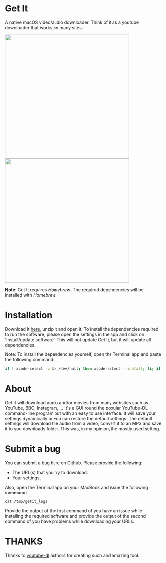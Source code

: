 # Get It
A native macOS video/audio downloader. Think of it as a youtube downloader that works on many sites.

<img src="https://github.com/Kevin-De-Koninck/Get-It/blob/master/ReadMe%20Resources/MainWindow.png?raw=true" height="400" /><img src="https://github.com/Kevin-De-Koninck/Get-It/blob/master/ReadMe%20Resources/Settings.png?raw=true" height="400" />

**Note**: Get It requires _Homebrew_. The required dependencies will be installed with _Homebrew_.

# Installation

Download it [here](https://github.com/Kevin-De-Koninck/Get-It/releases/download/v0.6.1/Get.It.app.zip), unzip it and open it.
To install the dependencies required to run the software, please open the settings in the app and click on 'Install/update software'. This will not update Get It, but it will update all dependencies.

Note: To install the dependencies yourself, open the Terminal app and paste the following command:
``` bash
if ! xcode-select -v &> /dev/null; then xcode-select --install; fi; if brew -v &> /dev/null; then brew update; else echo /usr/bin/ruby -e '$(curl -fsSL https://raw.githubusercontent.com/Homebrew/install/master/install)'; fi; if brew ls --versions python &> /dev/null; then brew upgrade python; else brew install python; brew link python; fi; if brew ls --versions python3 &> /dev/null; then brew upgrade python3; else brew install python3; fi; if pip2.7 list | grep -i pycrypt &> /dev/null; then pip2.7 install pycrypt --upgrade; else pip2.7 install pycrypt; fi; if youtube-dl --version &> /dev/null; then brew upgrade youtube-dl; else brew install youtube-dl; fi; if brew list libav &> /dev/null; then brew upgrade libav; else brew install libav; fi; if brew list libav &> /dev/null; then brew upgrade ffmpeg; else brew install ffmpeg; fi
```


# About

Get It will download audio and/or movies from many websites such as YouTube, BBC, Instagram, ... It's a GUI round the popular YouTube-DL command-line program but with an easy to use interface.
It will save your settings dynamically or you can restore the default settings. The default settings will download the audio from a video, convert it to an MP3 and save it to you downloads folder. This was, in my opinion, the mostly used setting.



# Submit a bug

You can submit a bug here on Github. Please provide the following:
- The URL(s) that you try to download.
- Your settings.

Also, open the Terminal app on your MacBook and issue the following command:
```
cat /tmp/getit_logs
```

Provide the output of the first command of you have an issue while installing the required software and provide the output of the second command of you have problems while downloading your URLs.

# THANKS

Thanks to [youtube-dl](https://github.com/rg3/youtube-dl) authors for creating such and amazing tool.
